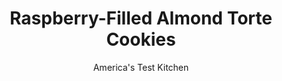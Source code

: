 ---
layout: ../../layouts/MarkdownPostLayout.astro
title: Raspberry-Filled Almond Torte Cookies
author: America's Test Kitchen
pubDate: 2023-03-15
description: "These cookies get a double-dose of almond flavor with a crunchy almond topping and almond extract in the frosting."
image_url: https://res.cloudinary.com/hksqkdlah/image/upload/ar_1:1,c_fill,dpr_2.0,f_auto,fl_lossy.progressive.strip_profile,g_faces:auto,q_auto:low,w_344/22485_sfs-raspberry-filled-burnt-almond-torte-cookies-3
tags: ["Desserts or Baked Goods","Cookies"]
calories: 6917
protein: 1
carbohydrates: 24
fats: 
fiber: 
ingredients: ["1/2 cup, sliced almonds","2 tablespoons, turbinado sugar","1 tablespoon, water","3 cups (15 ounces), all-purpose flour","1 teaspoon, baking powder","1/8 teaspoon, salt","16 tablespoons, unsalted butter, softened","1 cup (7 ounces), granulated sugar","3 ounces, cream cheese, softened","1 , large egg","2 tablespoons, sour cream","1/2 teaspoon, vanilla extract","6 tablespoons seedless, raspberry jam","8 tablespoons, unsalted butter, softened","2 cups (8 ounces), confectioners' sugar","3 tablespoons, heavy cream","1/4 teaspoon, almond extract"]
serves: 36
time: "1¾ hours, plus 20 minutes chilling and 20 minutes cooling"
instructions: ["FOR THE TOPPING: Adjust oven racks to upper-middle and lower-middle positions and heat oven to 350 degrees. Line 2 baking sheets with parchment paper. Combine almonds, sugar, and water in bowl. Spread almond mixture in single layer on 1 prepared sheet. Bake on upper rack until lightly browned, 10 to 12 minutes. Let topping cool completely on sheet. Break into small pieces and transfer to bowl. Leave parchment on sheet.","FOR THE COOKIES: Increase oven temperature to 375 degrees. Combine flour, baking powder, and salt in bowl. Using stand mixer fitted with paddle, beat butter, sugar, and cream cheese on medium-high speed until pale and fluffy, about 3 minutes. Add egg, sour cream, and vanilla and beat until combined. Reduce speed to low and add flour mixture in 3 additions until just combined, scraping down bowl as needed. Transfer dough to bowl, cover with plastic wrap, and refrigerate until slightly firm, about 20 minutes.","Working with 2 tablespoons dough at a time, roll into 36 balls and space 1 inch apart on prepared sheets (18 cookies per sheet). Bake until dry on top but not browned, 10 to 12 minutes, switching and rotating sheets halfway through baking. Let cookies cool on sheets for 5 minutes, then transfer to wire rack and let cool completely.","FOR THE FROSTING: Using stand mixer fitted with paddle, beat butter on medium-high speed until fluffy, about 30 seconds. Reduce speed to low and add sugar in 2 additions until combined. Increase speed to medium-high and beat until pale and fluffy, about 2 minutes, scraping down bowl as necessary. Reduce speed to medium-low and add cream and almond extract; mix until combined.","Using serrated knife, cut off tops of cookies and reserve. Spread 1/2 teaspoon raspberry jam over 1 cookie bottom; replace top. Spread 1 heaping teaspoon frosting on cookie top; sprinkle with almond topping. Repeat with remaining cookies."]
nutrition: ["34 mg Potassium","41 mg Phosphorus","22 mg Calcium","6 mg Magnesium","32 mg Sodium","9 g Fat","2 g Monounsaturated","30 mg Cholesterol","5 g Saturated","18 µg Folic acid","5 µg Folate (food)","14 g Sugars","8 g Water","24 g Carbs","36 µg Folate equivalent (total)","1 g Protein","81 µg Vitamin A","192 kcal Energy","13 g Sugars, added","6917 calories"]
notes: "A small offset spatula makes it easy to spread the frosting over the cookies."
---